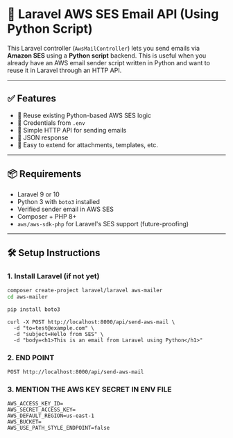 # 📧 Laravel AWS SES Email API (Using Python Script)

This Laravel controller (`AwsMailController`) lets you send emails via **Amazon SES** using a **Python script** backend. This is useful when you already have an AWS email sender script written in Python and want to reuse it in Laravel through an HTTP API.

---

## ✅ Features

- 🔁 Reuse existing Python-based AWS SES logic
- 🔐 Credentials from `.env`
- 📡 Simple HTTP API for sending emails
- 📄 JSON response
- 🔧 Easy to extend for attachments, templates, etc.

---

## 📦 Requirements

- Laravel 9 or 10
- Python 3 with `boto3` installed
- Verified sender email in AWS SES
- Composer + PHP 8+
- `aws/aws-sdk-php` for Laravel's SES support (future-proofing)

---

## 🛠️ Setup Instructions

### 1. Install Laravel (if not yet)

```bash
composer create-project laravel/laravel aws-mailer
cd aws-mailer

pip install boto3
```

```cURL
curl -X POST http://localhost:8000/api/send-aws-mail \
  -d "to=test@example.com" \
  -d "subject=Hello from SES" \
  -d "body=<h1>This is an email from Laravel using Python</h1>"
```

### 2. END POINT
```
POST http://localhost:8000/api/send-aws-mail
```

### 3. MENTION THE AWS KEY SECRET IN ENV FILE
```
AWS_ACCESS_KEY_ID=
AWS_SECRET_ACCESS_KEY=
AWS_DEFAULT_REGION=us-east-1
AWS_BUCKET=
AWS_USE_PATH_STYLE_ENDPOINT=false

```
